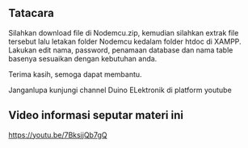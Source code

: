 ## Tatacara

Silahkan download file di Nodemcu.zip, kemudian silahkan extrak file tersebut lalu letakan folder Nodemcu kedalam folder htdoc di XAMPP.
Lakukan edit nama, password, penamaan database dan nama table basenya sesuaikan dengan kebutuhan anda.

Terima kasih, semoga dapat membantu.

Janganlupa kunjungi channel Duino ELektronik di platform youtube

## Video informasi seputar materi ini

https://youtu.be/7BksjjQb7gQ
